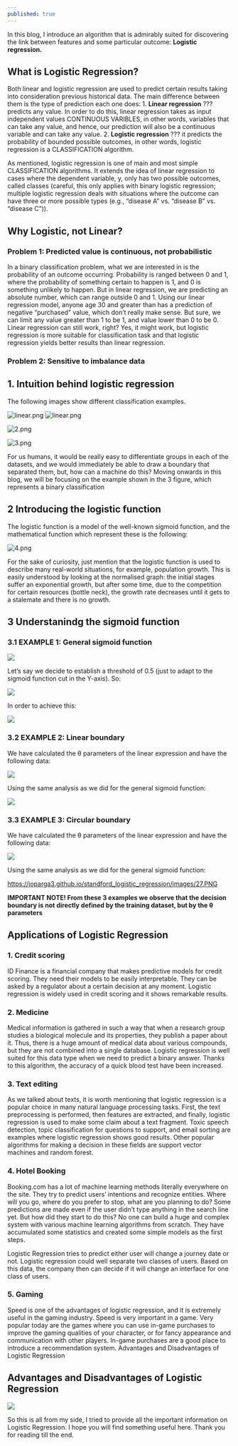 ```yaml
---
published: true
---
```

In this blog, I introduce an algorithm that is admirably suited for discovering the link between features and some particular outcome: **Logistic regression.**

##  What is Logistic Regression?
Both linear and logistic regression are used to predict certain results taking into consideration previous historical data. The main difference between them is the type of prediction each one does: 1. **Linear regression** ??? predicts any value. In order to do this, linear regression takes as input independent values CONTINUOUS VARIBLES, in other words, variables that can take any value, and hence, our prediction will also be a continuous variable and can take any value. 2. **Logistic regression** ??? it predicts the probability of bounded possible outcomes, in other words, logistic regression is a CLASSIFICATION algorithm.


As mentioned, logistic regression is one of main and most simple CLASSIFICATION algorithms. It extends the idea of linear regression to cases where the dependent variable, y, only has two possible outcomes, called classes (careful, this only applies with binary logistic regression; multiple logistic regression deals with situations where the outcome can have three or more possible types (e.g., “disease A” vs. “disease B” vs. “disease C”)).


##  Why Logistic, not Linear?

### Problem 1: Predicted value is continuous, not probabilistic

In a binary classification problem, what we are interested in is the probability of an outcome occurring. Probability is ranged between 0 and 1, where the probability of something certain to happen is 1, and 0 is something unlikely to happen. But in linear regression, we are predicting an absolute number, which can range outside 0 and 1.
Using our linear regression model, anyone age 30 and greater than has a prediction of negative “purchased” value, which don’t really make sense. But sure, we can limit any value greater than 1 to be 1, and value lower than 0 to be 0. Linear regression can still work, right?
Yes, it might work, but logistic regression is more suitable for classification task and that logistic regression yields better results than linear regression. 

### Problem 2: Sensitive to imbalance data

## 1. Intuition behind logistic regression
The following images show different classification examples.


![linear.png](https://res.cloudinary.com/nusratmohiuddin/image/upload/v1629048511/samples/linear_fuo0jl.png)
![linear.png]({{site.baseurl}}/_posts/linear.png)



![2.png]({{site.baseurl}}/_posts/2.png)


![3.png]({{site.baseurl}}/_posts/3.png)


For us humans, it would be really easy to differentiate groups in each of the datasets, and we would immediately be able to draw a boundary that separated them, but, how can a machine do this? Moving onwards in this blog, we will be focusing on the example shown in the 3 figure, which represents a binary classification


## 2 Introducing the logistic function
The logistic function is a model of the well-known sigmoid function, and the mathematical function which represent these is the following:

![4.png]({{site.baseurl}}/_posts/4.png)


For the sake of curiosity, just mention that the logistic function is used to describe many real-world situations, for example, population growth. This is easily understood by looking at the normalised graph: the initial stages suffer an exponential growth, but after some time, due to the competition for certain resources (bottle neck), the growth rate decreases until it gets to a stalemate and there is no growth.

## 3 Understanindg the sigmoid function
### 3.1 EXAMPLE 1: General sigmoid function

![]({{site.baseurl}}/https://joparga3.github.io/standford_logistic_regression/images/19.PNG)

Let’s say we decide to establish a threshold of 0.5 (just to adapt to the sigmoid function cut in the Y-axis). So:


![]({{site.baseurl}}/https://joparga3.github.io/standford_logistic_regression/images/20.PNG)


In order to achieve this:


![]({{site.baseurl}}/https://joparga3.github.io/standford_logistic_regression/images/21.PNG)


### 3.2 EXAMPLE 2: Linear boundary

We have calculated the θ parameters of the linear expression and have the following data:

![]({{site.baseurl}}/https://joparga3.github.io/standford_logistic_regression/images/22.PNG)


Using the same analysis as we did for the general sigmoid function:


![]({{site.baseurl}}/https://joparga3.github.io/standford_logistic_regression/images/23.PNG)


### 3.3 EXAMPLE 3: Circular boundary


We have calculated the θ parameters of the linear expression and have the following data:


![]({{site.baseurl}}/https://joparga3.github.io/standford_logistic_regression/images/25.PNG)


Using the same analysis as we did for the general sigmoid function:


https://joparga3.github.io/standford_logistic_regression/images/27.PNG


**IMPORTANT NOTE! From these 3 examples we observe that the decision boundary is not directly defined by the training dataset, but by the θ parameters**



## Applications of Logistic Regression
### 1. Credit scoring
ID Finance is a financial company that makes predictive models for credit scoring. They need their models to be easily interpretable. They can be asked by a regulator about a certain decision at any moment. Logistic regression is widely used in credit scoring and it shows remarkable results.


### 2. Medicine
Medical information is gathered in such a way that when a research group studies a biological molecule and its properties, they publish a paper about it. Thus, there is a huge amount of medical data about various compounds, but they are not combined into a single database.
Logistic regression is well suited for this data type when we need to predict a binary answer. Thanks to this algorithm, the accuracy of a quick blood test have been increased.


### 3. Text editing
As we talked about texts, it is worth mentioning that logistic regression is a popular choice in many natural language processing tasks. First, the text preprocessing is performed, then features are extracted, and finally, logistic regression is used to make some claim about a text fragment. Toxic speech detection, topic classification for questions to support, and email sorting are examples where logistic regression shows good results. Other popular algorithms for making a decision in these fields are support vector machines and random forest.


### 4. Hotel Booking


Booking.com has a lot of machine learning methods literally everywhere on the site. They try to predict users’ intentions and recognize entities. Where will you go, where do you prefer to stop, what are you planning to do? Some predictions are made even if the user didn’t type anything in the search line yet. But how did they start to do this? No one can build a huge and complex system with various machine learning algorithms from scratch. They have accumulated some statistics and created some simple models as the first steps.


Logistic Regression tries to predict either user will change a journey date or not. Logistic regression could well separate two classes of users. Based on this data, the company then can decide if it will change an interface for one class of users.


### 5. Gaming
Speed is one of the advantages of logistic regression, and it is extremely useful in the gaming industry. Speed is very important in a game. Very popular today are the games where you can use in-game purchases to improve the gaming qualities of your character, or for fancy appearance and communication with other players. In-game purchases are a good place to introduce a recommendation system.
Advantages and Disadvantages of Logistic Regression


## Advantages and Disadvantages of Logistic Regression

![]({{site.baseurl}}/https://miro.medium.com/max/3600/1*Y_zp2gQu_Hj8pHyvq-xflQ.png)


So this is all from my side, I tried to provide all the important information on Logistic Regression. I hope you will find something useful here. Thank you for reading till the end.

